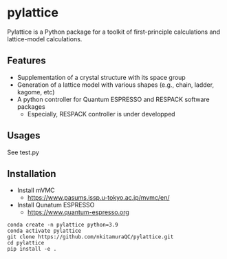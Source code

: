 # pylattice
Pylattice is a Python package for a toolkit of first-principle calculations and lattice-model calculations.

## Features
- Supplementation of a crystal structure with its space group
- Generation of a lattice model with various shapes (e.g., chain, ladder, kagome, etc)
- A python controller for Quantum ESPRESSO and RESPACK software packages
  - Especially, RESPACK controller is under developped

## Usages
See test.py

## Installation
- Install mVMC
  - https://www.pasums.issp.u-tokyo.ac.jp/mvmc/en/
- Install Qunatum ESPRESSO
  - https://www.quantum-espresso.org

```shell
conda create -n pylattice python=3.9
conda activate pylattice
git clone https://github.com/nkitamuraQC/pylattice.git
cd pylattice
pip install -e .
```

